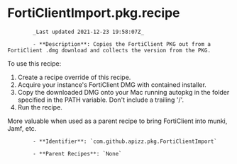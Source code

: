 # FortiClientImport.pkg.recipe

            _Last updated 2021-12-23 19:58:07Z_

            - **Description**: Copies the FortiClient PKG out from a FortiClient .dmg download and collects the version from the PKG.

To use this recipe:

1) Create a recipe override of this recipe.
2) Acquire your instance's FortiClient DMG with contained installer.
3) Copy the downloaded DMG onto your Mac running autopkg in the folder specified in the PATH variable. Don't include a trailing '/'.
4) Run the recipe.

More valuable when used as a parent recipe to bring FortiClient into munki, Jamf, etc.

            - **Identifier**: `com.github.apizz.pkg.FortiClientImport`

            - **Parent Recipes**: `None`